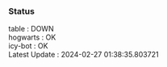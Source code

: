 ### Status


table : DOWN  
hogwarts : OK  
icy-bot : OK  
Latest Update : 2024-02-27 01:38:35.803721
